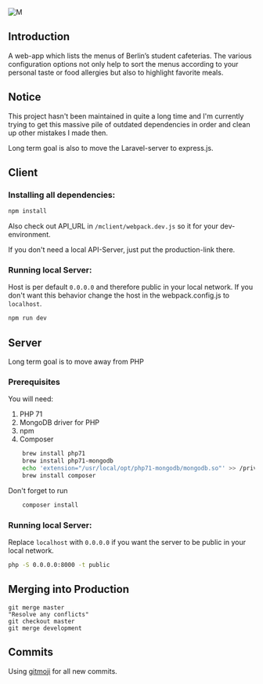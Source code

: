 ![M](http://qvieo.com/githubimg/banner_m.png)

## Introduction

A web-app which lists the menus of Berlin’s student cafeterias. The various configuration options not only help to sort the menus according to your personal taste or food allergies but also to highlight favorite meals.

## Notice

This project hasn't been maintained in quite a long time and I'm currently trying to get this massive pile of outdated dependencies in order and clean up other mistakes I made then.

Long term goal is also to move the Laravel-server to express.js.

## Client

### Installing all dependencies:

```bash
npm install
```

Also check out API_URL in `/mclient/webpack.dev.js` so it for your dev-environment.

If you don't need a local API-Server, just put the production-link there.

### Running local Server:

Host is per default `0.0.0.0` and therefore public in your local network. If you don't want this behavior change the host in the webpack.config.js to `localhost`.

```bash
npm run dev
```

## Server

Long term goal is to move away from PHP

### Prerequisites

You will need:
1. PHP 71
2. MongoDB driver for PHP
3. npm
4. Composer

```bash
	brew install php71
	brew install php71-mongodb
	echo 'extension="/usr/local/opt/php71-mongodb/mongodb.so"' >> /private/etc/php.ini
	brew install composer
```

Don't forget to run
```bash
	composer install
```

### Running local Server:

Replace `localhost` with `0.0.0.0` if you want the server to be public in your local network.

```bash
php -S 0.0.0.0:8000 -t public
```

## Merging into Production
```
git merge master
"Resolve any conflicts"
git checkout master
git merge development
```


## Commits

Using [gitmoji](https://gitmoji.carloscuesta.me/) for all new commits.
